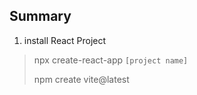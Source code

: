 ## Summary

1. install React Project

> npx create-react-app `[project name]`
> 
> npm create vite@latest